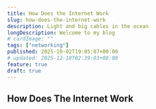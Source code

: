 ```yaml
---
title: How Does the Internet Work
slug: how-does-the-internet-work
description: Light and big cables in the ocean
longDescription: Welcome to my blog
# cardImage: ""
tags: ["networking"]
published: 2025-10-02T19:05:07+00:00
# updated: 2025-12-18T02:39:03+00:00
feature: true
draft: true
---
```



## How Does The Internet Work

